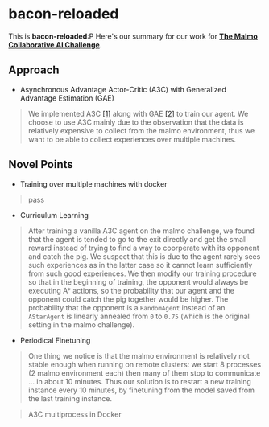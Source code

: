 # **bacon-reloaded**

This is **bacon-reloaded**:P Here's our summary for our work for [**The Malmo Collaborative AI Challenge**](https://www.microsoft.com/en-us/research/academic-program/collaborative-ai-challenge/#).

## Approach
* Asynchronous Advantage Actor-Critic (A3C) with Generalized Advantage Estimation (GAE)
> We implemented A3C [[1]](https://arxiv.org/abs/1602.01783) along with GAE [[2]](https://arxiv.org/abs/1506.02438) to train our agent. We choose to use A3C mainly due to the observation that the data is relatively expensive to collect from the malmo environment, thus we want to be able to collect experiences over multiple machines.

## Novel Points
* Training over multiple machines with docker
> pass
* Curriculum Learning
> After training a vanilla A3C agent on the malmo challenge, we found that the agent is tended to go to the exit directly and get the small reward instead of trying to find a way to coorperate with its opponent and catch the pig. We suspect that this is due to the agent rarely sees such experiences as in the latter case so it cannot learn sufficiently from such good experiences. We then modify our training procedure so that in the beginning of training, the opponent would always be executing A* actions, so the probability that our agent and the opponent could catch the pig together would be higher. The probability that the opponent is a ``RandomAgent`` instead of an ``AStarAgent`` is linearly annealed from ``0`` to ``0.75`` (which is the original setting in the malmo challenge).
* Periodical Finetuning
> One thing we notice is that the malmo environment is relatively not stable enough when running on remote clusters: we start 8 processes (2 malmo environment each) then many of them stop to communicate ... in about 10 minutes. Thus our solution is to restart a new training instance every 10 minutes, by finetuning from the model saved from the last training instance.

> A3C multiprocess in Docker
